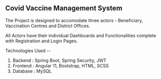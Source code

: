 ## Covid Vaccine Management System 

The Project is designed to accomodate three actors - Beneficiary, Vaccination Centres and District Offices.

All Actors have their individual Dashboards and Functionalities complete with Registration and Login Pages.

Technologies Used --
1. Backend : Spring Boot, Spring Security, JWT
2. Frontend : Angular 11, Bootstrap, HTML, SCSS
3. Database : MySQL
